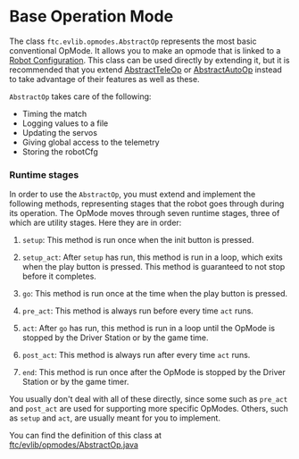 # Base Operation Mode

The class `ftc.evlib.opmodes.AbstractOp` represents the most basic conventional OpMode. It allows you to make an opmode that is linked to a [Robot Configuration](Robot-Configuration.md). This class can be used directly by extending it, but it is recommended that you extend [AbstractTeleOp](AbstractTeleOp.md) or [AbstractAutoOp](AbstractAutoOp.md) instead to take advantage of their features as well as these.

`AbstractOp` takes care of the following:

* Timing the match
* Logging values to a file
* Updating the servos
* Giving global access to the telemetry
* Storing the robotCfg

### Runtime stages

In order to use the `AbstractOp`, you must extend and implement the following methods, representing stages that the robot goes through during its operation. The OpMode moves through seven runtime stages, three of which are utility stages. Here they are in order:

1. `setup`: This method is run once when the init button is pressed.
2. `setup_act`: After `setup` has run, this method is run in a loop, which exits when the play button is pressed. This method is guaranteed to not stop before it completes.
3. `go`: This method is run once at the time when the play button is pressed.

4. `pre_act`: This method is always run before every time `act` runs.
5. `act`: After `go` has run, this method is run in a loop until the OpMode is stopped by the Driver Station or by the game time.
6. `post_act`: This method is always run after every time `act` runs.

7. `end`: This method is run once after the OpMode is stopped by the Driver Station or by the game timer.

You usually don't deal with all of these directly, since some such as `pre_act` and `post_act` are used for supporting more specific OpModes. Others, such as `setup` and `act`, are usually meant for you to implement.

You can find the definition of this class at [ftc/evlib/opmodes/AbstractOp.java](https://github.com/FTC7393/EVLib/blob/master/EVLib/src/main/java/ftc/evlib/opmodes/AbstractOp.java)
